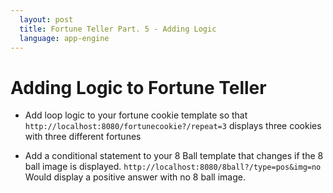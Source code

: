 ```yaml
---
  layout: post
  title: Fortune Teller Part. 5 - Adding Logic
  language: app-engine
---
```


# Adding Logic to Fortune Teller

* Add loop logic to your fortune cookie template so that
`http://localhost:8080/fortunecookie?/repeat=3` displays three cookies with three different fortunes


* Add a conditional statement to your 8 Ball template that changes if the 8 ball image is displayed.
`http://localhost:8080/8ball?/type=pos&img=no` Would display a positive answer with no 8 ball image.
